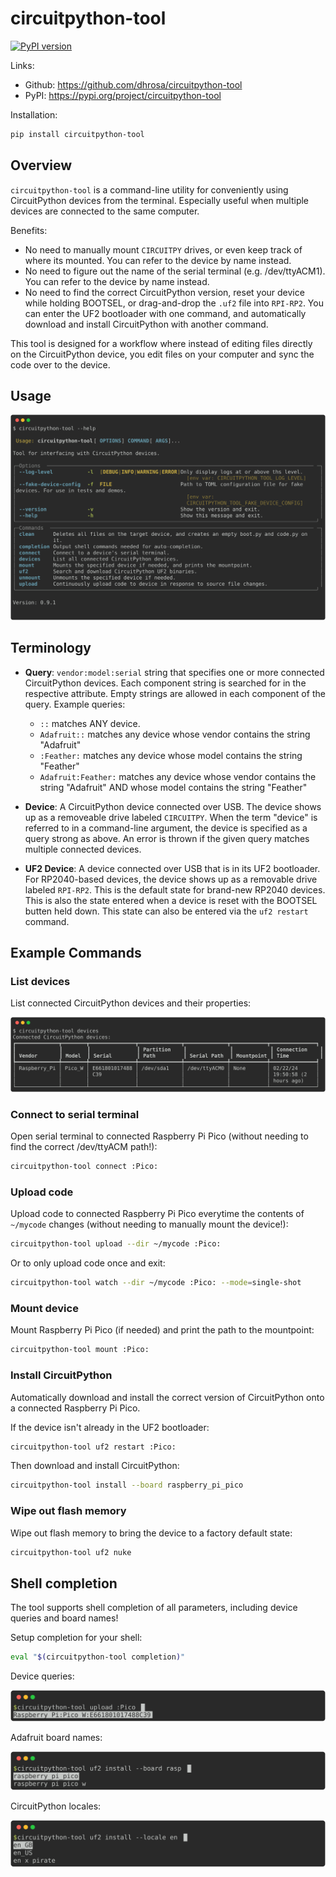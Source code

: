 # circuitpython-tool

[![PyPI version](https://badge.fury.io/py/circuitpython-tool.svg)](https://badge.fury.io/py/circuitpython-tool)

Links:
- Github: https://github.com/dhrosa/circuitpython-tool
- PyPI: https://pypi.org/project/circuitpython-tool

Installation:

```sh
pip install circuitpython-tool
```

## Overview

`circuitpython-tool` is a command-line utility for conveniently using
CircuitPython devices from the terminal. Especially useful
when multiple devices are connected to the same computer.

Benefits:
- No need to manually mount `CIRCUITPY` drives, or even keep track of where its mounted. You can refer to the device by name instead.
- No need to figure out the name of the serial terminal (e.g. /dev/ttyACM1). You can refer to the device by name instead.
- No need to find the correct CircuitPython version, reset your device while holding BOOTSEL, or drag-and-drop the `.uf2` file into `RPI-RP2`. You can enter the UF2 bootloader with one command, and automatically download and install CircuitPython with another command.

This tool is designed for a workflow where instead of editing files directly on
the CircuitPython device, you edit files on your computer and sync the code over
to the device.

## Usage

![`circuitpython-tool --help`](images/usage.svg)

## Terminology

- **Query**: `vendor:model:serial` string that specifies one or more connected CircuitPython devices. Each component string is searched for in the respective attribute. Empty strings are allowed in each component of the query. Example queries:
  - `::` matches ANY device.
  - `Adafruit::` matches any device whose vendor contains the string "Adafruit"
  - `:Feather:` matches any device whose model contains the string "Feather"
  - `Adafruit:Feather:` matches any device whose vendor contains the string "Adafruit" AND whose model contains the string "Feather"
  
- **Device**: A CircuitPython device connected over USB. The device shows up as
  a removeable drive labeled `CIRCUITPY`. When the term "device" is referred to
  in a command-line argument, the device is specified as a query strong as
  above. An error is thrown if the given query matches multiple connected
  devices.
  
- **UF2 Device**: A device connected over USB that is in its UF2 bootloader. For
  RP2040-based devices, the device shows up as a removable drive labeled
  `RPI-RP2`. This is the default state for brand-new RP2040 devices. This is
  also the state entered when a device is reset with the BOOTSEL butten held
  down. This state can also be entered via the `uf2 restart` command.

## Example Commands

### List devices
List connected CircuitPython devices and their properties:

![`circuitpython-tool devices`](images/devices.svg)


### Connect to serial terminal

Open serial terminal to connected Raspberry Pi Pico (without needing to find the correct /dev/ttyACM path!):

```sh
circuitpython-tool connect :Pico:
```

### Upload code

Upload code to connected Raspberry Pi Pico everytime the contents of `~/mycode` changes (without needing to manually mount the device!):

```sh
circuitpython-tool upload --dir ~/mycode :Pico:
```

Or to only upload code once and exit:

```sh
circuitpython-tool watch --dir ~/mycode :Pico: --mode=single-shot
```

### Mount device
Mount Raspberry Pi Pico (if needed) and print the path to the mountpoint:
```sh
circuitpython-tool mount :Pico:
```

### Install CircuitPython

Automatically download and install the correct version of CircuitPython onto a connected Raspberry Pi Pico.

If the device isn't already in the UF2 bootloader:

```sh
circuitpython-tool uf2 restart :Pico:
```

Then download and install CircuitPython:
```sh
circuitpython-tool install --board raspberry_pi_pico
```

### Wipe out flash memory

Wipe out flash memory to bring the device to a factory default state:
```sh
circuitpython-tool uf2 nuke
```

## Shell completion

The tool supports shell completion of all parameters, including device queries and board names!

Setup completion for your shell:

```sh
eval "$(circuitpython-tool completion)"
```

Device queries:
<!-- RICH-CODEX hide_command: true -->
![`python3 -m circuitpython_tool.tools.shell_completer 'upload :Pico'`](images/completion_upload.svg)

Adafruit board names:
<!-- RICH-CODEX hide_command: true -->
![`python3 -m circuitpython_tool.tools.shell_completer 'uf2 install --board rasp'`](images/completion_uf2_install.svg)

CircuitPython locales:
<!-- RICH-CODEX hide_command: true -->
![`python3 -m circuitpython_tool.tools.shell_completer 'uf2 install --locale en'`](images/completion_uf2_locales.svg)
